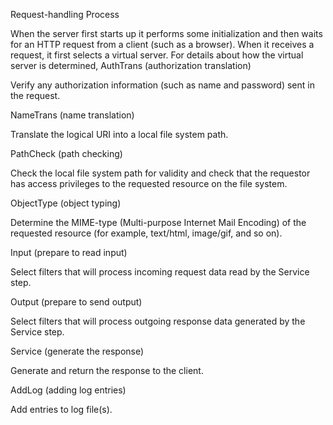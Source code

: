 Request-handling Process

When the server first starts up it performs some initialization and then waits for an HTTP request from a client (such as a browser). When it receives a request, it first selects a virtual server. For details about how the virtual server is determined,
AuthTrans (authorization translation)

Verify any authorization information (such as name and password) sent in the request.

NameTrans (name translation)

Translate the logical URI into a local file system path.

PathCheck (path checking)

Check the local file system path for validity and check that the requestor has access privileges to the requested resource on the file system.

ObjectType (object typing)

Determine the MIME-type (Multi-purpose Internet Mail Encoding) of the requested resource (for example, text/html, image/gif, and so on).

Input (prepare to read input)

Select filters that will process incoming request data read by the Service step.

Output (prepare to send output)

Select filters that will process outgoing response data generated by the Service step.

Service (generate the response)

Generate and return the response to the client.

AddLog (adding log entries)

Add entries to log file(s).